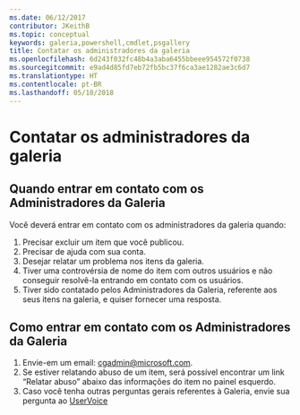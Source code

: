 ```yaml
---
ms.date: 06/12/2017
contributor: JKeithB
ms.topic: conceptual
keywords: galeria,powershell,cmdlet,psgallery
title: Contatar os administradores da galeria
ms.openlocfilehash: 6d243f032fc48b4a3aba6455bbeee954572f0738
ms.sourcegitcommit: e9ad4d85fd7eb72fb5bc37f6ca3ae1282ae3c6d7
ms.translationtype: HT
ms.contentlocale: pt-BR
ms.lasthandoff: 05/10/2018
---
```

# <a name="contact-gallery-administrators"></a>Contatar os administradores da galeria

## <a name="when-to-contact-gallery-administrators"></a>Quando entrar em contato com os Administradores da Galeria

Você deverá entrar em contato com os administradores da galeria quando:

1. Precisar excluir um item que você publicou.
2. Precisar de ajuda com sua conta.
3. Desejar relatar um problema nos itens da galeria.
4. Tiver uma controvérsia de nome do item com outros usuários e não conseguir resolvê-la entrando em contato com os usuários.
5. Tiver sido contatado pelos Administradores da Galeria, referente aos seus itens na galeria, e quiser fornecer uma resposta.

## <a name="how-to-contact-gallery-administrators"></a>Como entrar em contato com os Administradores da Galeria

1. Envie-em um email: cgadmin@microsoft.com.
2. Se estiver relatando abuso de um item, será possível encontrar um link “Relatar abuso” abaixo das informações do item no painel esquerdo.
3. Caso você tenha outras perguntas gerais referentes à Galeria, envie sua pergunta ao [UserVoice](http://windowsserver.uservoice.com/forums/301869-powershell)